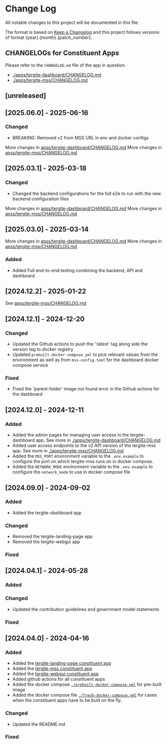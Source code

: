 # Change Log

All notable changes to this project will be documented in this file.

The format is based on [Keep a Changelog](http://keepachangelog.com/)
and this project follows versions of format {year}.{month}.{patch_number}.

## CHANGELOGs for Constituent Apps

Please refer to the `CHANGELOG.md` file of the app in question.

- [./apps/tergite-dashboard/CHANGELOG.md](./apps/tergite-dashboard/CHANGELOG.md)
- [./apps/tergite-mss/CHANGELOG.md](./apps/tergite-mss/CHANGELOG.md)

## [unreleased]

## [2025.06.0] - 2025-06-16

### Changed

- BREAKING: Removed v2 from MSS URL in env and docker configs

More changes in [apss/tergite-dashboard/CHANGELOG.md](./apps/tergite-dashboard/CHANGELOG.md#2025060---2025-06-16)
More changes in [apss/tergite-mss/CHANGELOG.md](./apps/tergite-mss/CHANGELOG.md#2025060---2025-06-16)

## [2025.03.1] - 2025-03-18

### Changed

- Changed the backend configurations for the full e2e to run with the new backend configuration files

More changes in [apss/tergite-dashboard/CHANGELOG.md](./apps/tergite-dashboard/CHANGELOG.md#2025031---2025-03-18)
More changes in [apss/tergite-mss/CHANGELOG.md](./apps/tergite-mss/CHANGELOG.md#2025031---2025-03-18)

## [2025.03.0] - 2025-03-14

More changes in [apss/tergite-dashboard/CHANGELOG.md](./apps/tergite-dashboard/CHANGELOG.md#2025030---2025-03-14)
More changes in [apss/tergite-mss/CHANGELOG.md](./apps/tergite-mss/CHANGELOG.md#2025030---2025-03-14)

### Added

- Added Full end-to-end testing combining the backend, API and dashboard

## [2024.12.2] - 2025-01-22

See [apss/tergite-mss/CHANGELOG.md](./apps/tergite-mss/CHANGELOG.md#2024122---2025-01-22)

## [2024.12.1] - 2024-12-20

### Changed

- Updated the Github actions to push the ':latest' tag along side the version tag to docker registry
- Updated `prebuilt-docker-compose.yml` to pick relevant values from the environment as well as
  from `mss-config.toml` for the dashboard docker compose service

### Fixed

- Fixed the 'parent-folder' image not found error in the Github actions for the dashboard

## [2024.12.0] - 2024-12-11

### Added

- Added the admin pages for managing user access in the tergite-dashboard app. See more in [./apps/tergite-dashboard/CHANGELOG.md](./apps/tergite-dashboard/CHANGELOG.md#2024120---2024-12-11)
- Added user access endpoints to the v2 API version of the tergite-mss app. See more in [./apps/tergite-mss/CHANGELOG.md](./apps/tergite-mss/CHANGELOG.md#2024120---2024-12-11)
- Added the `MSS_PORT` environment variable to the `.env.example` to configure the port on which tergite-mss runs on in docker compose.
- Added the `NETWORK_MODE` environment variable to the `.env.example` to configure the `network_mode` to use in docker compose file

## [2024.09.0] - 2024-09-02

### Added

- Added the tergite-dashboard app

### Changed

- Removed the tergite-landing-page app
- Removed the tergite-webgui app

### Fixed

## [2024.04.1] - 2024-05-28

### Added

### Changed

- Updated the contribution guidelines and government model statements

### Fixed

## [2024.04.0] - 2024-04-16

### Added

- Added the [tergite-landing-page constituent app](./apps/tergite-landing-page/)
- Added the [tergite-mss constituent app](./apps/tergite-mss/)
- Added the [tergite-webgui constituent app](./apps/tergite-webgui/)
- Added github actions for all constituent apps
- Added the docker compose [`./prebuilt-docker-compose.yml`](./prebuilt-docker-compose.yml) for pre-built image
- Added the docker compose file [`./fresh-docker-compose.yml`](./fresh-docker-compose.yml) for cases when the constituent apps have to be built on the fly.

### Changed

- Updated the README.md

### Fixed
